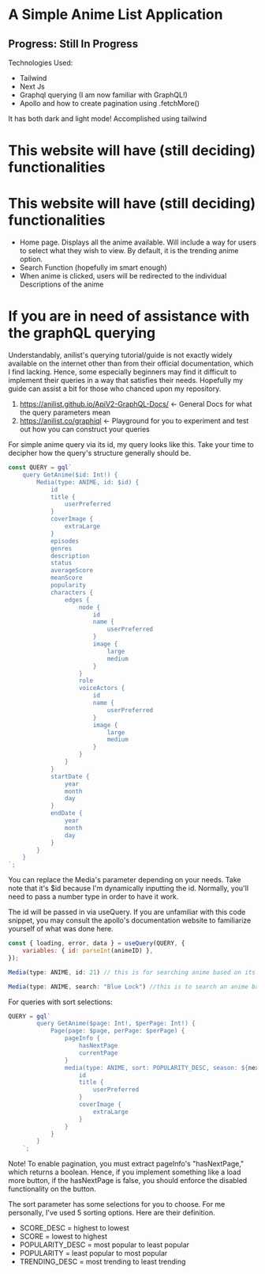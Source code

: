 # A Simple Anime List Application

## Progress: Still In Progress

Technologies Used:

- Tailwind
- Next Js
- Graphql querying (I am now familiar with GraphQL!)
- Apollo and how to create pagination using .fetchMore()

It has both dark and light mode! Accomplished using tailwind

# This website will have (still deciding) functionalities
# This website will have (still deciding) functionalities

- Home page. Displays all the anime available. Will include a way for users to select what they wish to view. By default, it is the trending anime option.
- Search Function (hopefully im smart enough)
- When anime is clicked, users will be redirected to the individual Descriptions of the anime

# If you are in need of assistance with the graphQL querying

Understandably, anilist's querying tutorial/guide is not exactly widely available on the internet other than from their official documentation, which I find lacking. Hence, some especially beginners may find it difficult to implement their queries in a way that satisfies their needs. Hopefully my guide can assist a bit for those who chanced upon my repository.

1. https://anilist.github.io/ApiV2-GraphQL-Docs/ <- General Docs for what the query parameters mean
2. https://anilist.co/graphiql <- Playground for you to experiment and test out how you can construct your queries

For simple anime query via its id, my query looks like this. Take your time to decipher how the query's structure generally should be.

```javascript
const QUERY = gql`
	query GetAnime($id: Int!) {
		Media(type: ANIME, id: $id) {
			id
			title {
				userPreferred
			}
			coverImage {
				extraLarge
			}
			episodes
			genres
			description
			status
			averageScore
			meanScore
			popularity
			characters {
				edges {
					node {
						id
						name {
							userPreferred
						}
						image {
							large
							medium
						}
					}
					role
					voiceActors {
						id
						name {
							userPreferred
						}
						image {
							large
							medium
						}
					}
				}
			}
			startDate {
				year
				month
				day
			}
			endDate {
				year
				month
				day
			}
		}
	}
`;
```

You can replace the Media's parameter depending on your needs. Take note that it's $id because I'm dynamically inputting the id. Normally, you'll need to pass a number type in order to have it work.

The id will be passed in via useQuery. If you are unfamiliar with this code snippet, you may consult the apollo's documentation website to familiarize yourself of what was done here.

```javascript
const { loading, error, data } = useQuery(QUERY, {
	variables: { id: parseInt(animeID) },
});
```

```javascript
Media(type: ANIME, id: 21) // this is for searching anime based on its ID

Media(type: ANIME, search: "Blue Lock") //this is to search an anime based on string. Useful if you're implementating a search bar.
```

For queries with sort selections:

```javascript
QUERY = gql`
		query GetAnime($page: Int!, $perPage: Int!) {
			Page(page: $page, perPage: $perPage) {
				pageInfo {
					hasNextPage
					currentPage
				}
				media(type: ANIME, sort: POPULARITY_DESC, season: ${nextSeason}, seasonYear: ${currentYear}) {
					id
					title {
						userPreferred
					}
					coverImage {
						extraLarge
					}
				}
			}
		}
	`;
```

Note! To enable pagination, you must extract pageInfo's "hasNextPage," which returns a boolean. Hence, if you implement something like a load more button, if the hasNextPage is false, you should enforce the disabled functionality on the button.

The sort parameter has some selections for you to choose. For me personally, I've used 5 sorting options. Here are their definition.

- SCORE_DESC = highest to lowest
- SCORE = lowest to highest
- POPULARITY_DESC = most popular to least popular
- POPULARITY = least popular to most popular
- TRENDING_DESC = most trending to least trending
